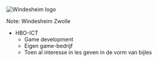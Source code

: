 ![Windesheim logo](https://loemedia.nl/wp-content/uploads/2018/11/widesheim.jpg)
<span style="position: relative; top: -100px;">(2013 - 2017)</span>

Note:
Windesheim Zwolle
- HBO-ICT
  - Game development
  - Eigen game-bedrijf
  - Toen al interesse in les geven in de vorm van bijles